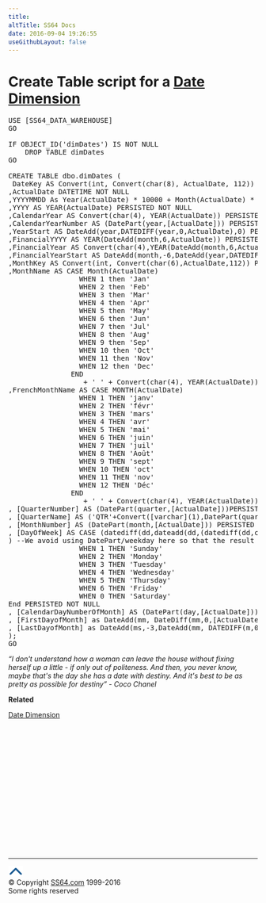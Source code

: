```yaml
---
title:
altTitle: SS64 Docs
date: 2016-09-04 19:26:55
useGithubLayout: false
---
```

<!-- #BeginLibraryItem "/Library/head_sql.lbi" --><!-- #EndLibraryItem --><h1>Create Table script for a <a href="syntax-dimdates.html">Date Dimension</a> </h1>
<pre>USE [SS64_DATA_WAREHOUSE]
GO

IF OBJECT_ID('dimDates') IS NOT NULL
	DROP TABLE dimDates
GO

CREATE TABLE dbo.dimDates (
 DateKey AS Convert(int, Convert(char(8), ActualDate, 112)) PERSISTED NOT NULL
,ActualDate DATETIME NOT NULL
,YYYYMMDD As Year(ActualDate) * 10000 + Month(ActualDate) * 100 + DAY(ActualDate) PERSISTED NOT NULL
,YYYY AS YEAR(ActualDate) PERSISTED NOT NULL
,CalendarYear AS Convert(char(4), YEAR(ActualDate)) PERSISTED NOT NULL
,CalendarYearNumber AS (DatePart(year,[ActualDate])) PERSISTED NOT NULL
,YearStart AS DateAdd(year,DATEDIFF(year,0,ActualDate),0) PERSISTED NOT NULL
,FinancialYYYY AS YEAR(DateAdd(month,6,ActualDate)) PERSISTED NOT NULL <span class="style1">--Varies between countries</span> see http://en.wikipedia.org/wiki/Fiscal_year
,FinancialYear AS Convert(char(4),YEAR(DateAdd(month,6,ActualDate))-1) + '/' + RIGHT(Convert(char(4),Year(DateAdd(month,6,ActualDate))),2) PERSISTED NOT NULL
,FinancialYearStart AS DateAdd(month,-6,DateAdd(year,DATEDIFF(year,0,DateAdd(Month,6,ActualDate)),0)) PERSISTED NOT NULL
,MonthKey AS Convert(int, Convert(char(6),ActualDate,112)) PERSISTED NOT NULL
,MonthName AS CASE Month(ActualDate)
                 WHEN 1 then 'Jan'
                 WHEN 2 then 'Feb'
                 WHEN 3 then 'Mar'
                 WHEN 4 then 'Apr'
                 WHEN 5 then 'May'
                 WHEN 6 then 'Jun'
                 WHEN 7 then 'Jul'
                 WHEN 8 then 'Aug'
                 WHEN 9 then 'Sep'
                 WHEN 10 then 'Oct'
                 WHEN 11 then 'Nov'
                 WHEN 12 then 'Dec'
               END
                  + ' ' + Convert(char(4), YEAR(ActualDate)) PERSISTED NOT NULL
,FrenchMonthName AS CASE MONTH(ActualDate)
                 WHEN 1 THEN 'janv'
                 WHEN 2 THEN 'févr'
                 WHEN 3 THEN 'mars'
                 WHEN 4 THEN 'avr'
                 WHEN 5 THEN 'mai'
                 WHEN 6 THEN 'juin'
                 WHEN 7 THEN 'juil'
                 WHEN 8 THEN 'Août'
                 WHEN 9 THEN 'sept'
                 WHEN 10 THEN 'oct'
                 WHEN 11 THEN 'nov'
                 WHEN 12 THEN 'Déc'
               END
                  + ' ' + Convert(char(4), YEAR(ActualDate)) PERSISTED NOT NULL
, [QuarterNumber] AS (DatePart(quarter,[ActualDate]))PERSISTED NOT NULL
, [QuarterName] AS ('QTR'+Convert([varchar](1),DatePart(quarter,[ActualDate]),(0))) PERSISTED NOT NULL
, [MonthNumber] AS (DatePart(month,[ActualDate])) PERSISTED NOT NULL
, [DayOfWeek] AS CASE (datediff(dd,dateadd(dd,(datediff(dd,convert(DATETIME,-53690+((7+5)%7),112),[ActualDate])/7)*7,convert(DATETIME,-53690+((7+5)%7),112)), [ActualDate])
) --We avoid using DatePart/weekday here so that the result is deterministic and can be persisted.
                 WHEN 1 THEN 'Sunday'
                 WHEN 2 THEN 'Monday'
                 WHEN 3 THEN 'Tuesday'
                 WHEN 4 THEN 'Wednesday'
                 WHEN 5 THEN 'Thursday'
                 WHEN 6 THEN 'Friday'
                 WHEN 0 THEN 'Saturday'
End PERSISTED NOT NULL
, [CalendarDayNumberOfMonth] AS (DatePart(day,[ActualDate])) PERSISTED NOT NULL
, [FirstDayofMonth] as DateAdd(mm, DateDiff(mm,0,[ActualDate]), 0) PERSISTED NOT NULL
, [LastDayofMonth] as DateAdd(ms,-3,DateAdd(mm, DATEDIFF(m,0,[ActualDate]  )+1, 0)) PERSISTED NOT NULL
);
GO
</pre>
<p class="quote"><i>“I don't understand how a woman can leave the house without fixing herself up a little - if only out of politeness. And then, you never know, maybe that's the day she has a date with destiny. And it's best to be as pretty as possible for destiny” - Coco Chanel</i></p>
<p><b>Related</b></p>
<p><a href="syntax-dimdates.html">Date Dimension</a></p><!-- #BeginLibraryItem "/Library/foot_sql.lbi" --><p>
<!-- ss64-sql -->
<ins class="adsbygoogle" style="display:inline-block;width:300px;height:250px" data-ad-client="ca-pub-6140977852749469" data-ad-slot="6953563613"></ins>
<script>
(adsbygoogle = window.adsbygoogle || []).push({});
</script></p>
<hr>
<div id="bl" class="footer"><a href="syntax-dimdates-create.html#"><img src="../images/top.png" width="30" height="22" alt="Back to the Top"></a></div>
<div id="br" class="footer, tagline">© Copyright <a href="http://ss64.com/">SS64.com</a> 1999-2016<br>
Some rights reserved</div><!-- #EndLibraryItem -->

